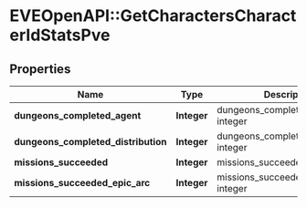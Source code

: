 # EVEOpenAPI::GetCharactersCharacterIdStatsPve

## Properties
Name | Type | Description | Notes
------------ | ------------- | ------------- | -------------
**dungeons_completed_agent** | **Integer** | dungeons_completed_agent integer | [optional] 
**dungeons_completed_distribution** | **Integer** | dungeons_completed_distribution integer | [optional] 
**missions_succeeded** | **Integer** | missions_succeeded integer | [optional] 
**missions_succeeded_epic_arc** | **Integer** | missions_succeeded_epic_arc integer | [optional] 


